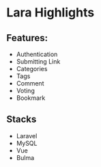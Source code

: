 # Lara Highlights 

## Features:

- Authentication 
- Submitting Link
- Categories 
- Tags
- Comment
- Voting
- Bookmark

## Stacks

- Laravel
- MySQL 
- Vue
- Bulma
